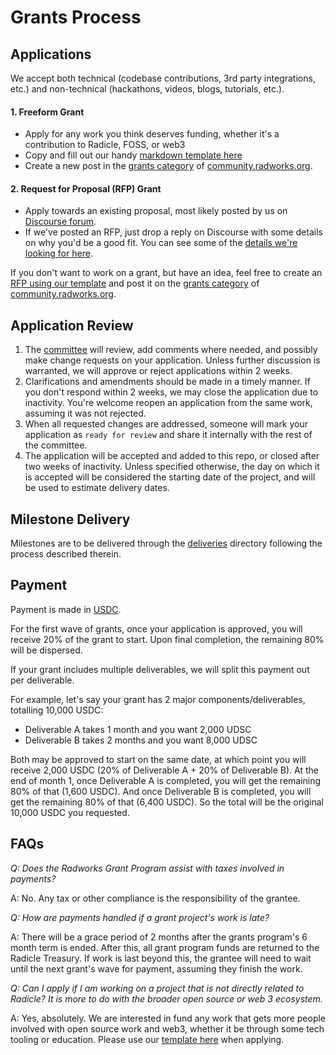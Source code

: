 # Grants Process

## Applications

We accept both technical (codebase contributions, 3rd party integrations, etc.) and non-technical (hackathons, videos, blogs, tutorials, etc.).

#### 1. Freeform Grant 
* Apply for any work you think deserves funding, whether it's a contribution to Radicle, FOSS, or web3 
* Copy and fill out our handy [markdown template here](https://raw.githubusercontent.com/radicle-dev/radicle-grants/main/grants/applications/template.md)
* Create a new post in the [grants category](https://community.radworks.org/c/grants/24) of [community.radworks.org](https://community.radworks.org/).

#### 2. Request for Proposal (RFP) Grant
* Apply towards an existing proposal, most likely posted by us on [Discourse forum](https://community.radworks.org/c/grants/24).
* If we've posted an RFP, just drop a reply on Discourse with some details on why you'd be a good fit. You can see some of the [details we're looking for here](https://raw.githubusercontent.com/radicle-dev/radicle-grants/main/grants/applications/template.md).

If you don't want to work on a grant, but have an idea, feel free to create an [RFP using our template](https://github.com/radicle-dev/radicle-grants/blob/main/rfps/template.md) and post it on the [grants category](https://community.radworks.org/c/grants/24) of [community.radworks.org](https://community.radworks.org/).

## Application Review

1.  The [committee](#radicle-grants-committee) will review, add comments where needed, and possibly make change
    requests on your application. Unless further discussion is warranted, we will approve or reject applications within 2 weeks.
2.  Clarifications and amendments should be made in a timely manner. If you don't respond within 2 weeks, we may close the application due to inactivity. You're welcome reopen an application from the same work, assuming it was not rejected.
3.  When all requested changes are addressed, someone will mark your application as `ready for review` and share it internally with the rest of the committee.
4.  The application will be accepted and added to this repo, or closed after two weeks of inactivity. Unless specified otherwise, the day on which it is accepted will be considered the starting date of the project, and will be used to estimate delivery dates.

## Milestone Delivery

Milestones are to be delivered through the [deliveries](https://github.com/radicle-dev/radicle-grants/tree/main/grants/milestone_deliveries) directory following the process described therein.

## Payment

Payment is made in [USDC](https://etherscan.io/token/0xa0b86991c6218b36c1d19d4a2e9eb0ce3606eb48).

For the first wave of grants, once your application is approved, you will receive 20% of the grant to start. Upon final completion, the remaining 80% will be dispersed. 

If your grant includes multiple deliverables, we will split this payment out per deliverable. 

For example, let's say your grant has 2 major components/deliverables, totalling 10,000 USDC: 
* Deliverable A takes 1 month and you want 2,000 UDSC
* Deliverable B takes 2 months and you want 8,000 UDSC

Both may be approved to start on the same date, at which point you will receive 2,000 USDC (20% of Deliverable A + 20% of Deliverable B). At the end of month 1, once Deliverable A is completed, you will get the remaining 80% of that (1,600 USDC). And once Deliverable B is completed, you will get the remaining 80% of that (6,400 USDC). So the total will be the original 10,000 USDC you requested.

## FAQs

*Q: Does the Radworks Grant Program assist with taxes involved in payments?*

A: No. Any tax or other compliance is the responsibility of the grantee.

*Q: How are payments handled if a grant project's work is late?*

A: There will be a grace period of 2 months after the grants program's 6 month term is ended. After this, all grant program funds are returned to the Radicle Treasury. If work is last beyond this, the grantee will need to wait until the next grant's wave for payment, assuming they finish the work. 

*Q: Can I apply if I am working on a project that is not directly related to Radicle? It is more to do with the broader open source or web 3 ecosystem.*

A: Yes, absolutely. We are interested in fund any work that gets more people involved with open source work and web3, whether it be through some tech tooling or education. Please use our [template here](https://github.com/radicle-dev/radicle-grants/blob/main/grants/applications/template.md) when applying.


